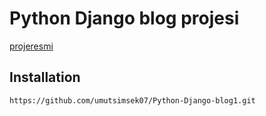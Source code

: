 # Python Django blog projesi 

[projeresmi]()

## Installation
```
https://github.com/umutsimsek07/Python-Django-blog1.git
```
